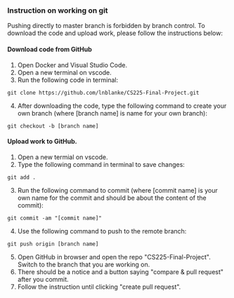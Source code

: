 ### Instruction on working on git

Pushing directly to master branch is forbidden by branch control. To download the code and upload work, please follow the instructions below:

#### Download code from GitHub
1. Open Docker and Visual Studio Code.
2. Open a new terminal on vscode.
3. Run the following code in terminal:
```
git clone https://github.com/lnblanke/CS225-Final-Project.git
```
4. After downloading the code, type the following command to create your own branch (where [branch name] is name for your own branch):
```
git checkout -b [branch name]
````

#### Upload work to GitHub.
1. Open a new termial on vscode.
2. Type the following command in terminal to save changes:
```
git add .
```
3. Run the following command to commit (where [commit name] is your own name for the commit and should be about the content of the commit):
```
git commit -am "[commit name]"
```
4. Use the following command to push to the remote branch:
```
git push origin [branch name]
```
5. Open GitHub in browser and open the repo "CS225-Final-Project". Switch to the branch that you are working on.
6. There should be a notice and a button saying "compare & pull request" after you commit.
7. Follow the instruction until clicking "create pull request".
